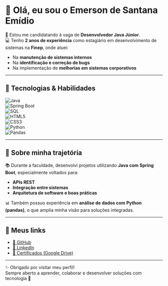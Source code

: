 # 👋 Olá, eu sou o Emerson de Santana Emídio  

🎯 Estou me candidatando à vaga de **Desenvolvedor Java Júnior**.  
💻 Tenho **2 anos de experiência** como estagiário em desenvolvimento de sistemas na **Finep**, onde atuei:  
- Na **manutenção de sistemas internos**  
- Na **identificação e correção de bugs**  
- Na implementação de **melhorias em sistemas corporativos**  

---

## 🚀 Tecnologias & Habilidades  

![Java](https://img.shields.io/badge/Java-ED8B00?style=for-the-badge&logo=java&logoColor=white)  
![Spring Boot](https://img.shields.io/badge/Spring%20Boot-6DB33F?style=for-the-badge&logo=spring&logoColor=white)  
![SQL](https://img.shields.io/badge/SQL-336791?style=for-the-badge&logo=postgresql&logoColor=white)  
![HTML5](https://img.shields.io/badge/HTML5-E34F26?style=for-the-badge&logo=html5&logoColor=white)  
![CSS3](https://img.shields.io/badge/CSS3-1572B6?style=for-the-badge&logo=css3&logoColor=white)  
![Python](https://img.shields.io/badge/Python-3776AB?style=for-the-badge&logo=python&logoColor=white)  
![Pandas](https://img.shields.io/badge/Pandas-150458?style=for-the-badge&logo=pandas&logoColor=white)  

---

## 📌 Sobre minha trajetória  

📚 Durante a faculdade, desenvolvi projetos utilizando **Java com Spring Boot**, especialmente voltados para:  
- **APIs REST**  
- **Integração entre sistemas**  
- **Arquitetura de software e boas práticas**  

📊 Também possuo experiência em **análise de dados com Python (pandas)**, o que amplia minha visão para soluções integradas.  

---

## 🔗 Meus links  

- [📂 GitHub](https://github.com/emersonsemidio)  
- [💼 LinkedIn](https://www.linkedin.com/in/emerson)  
- [📜 Certificados (Google Drive)](link-do-seu-drive-aqui)  

---

✨ Obrigado por visitar meu perfil!  
Sempre aberto a aprender, colaborar e desenvolver soluções com tecnologia 🚀  
